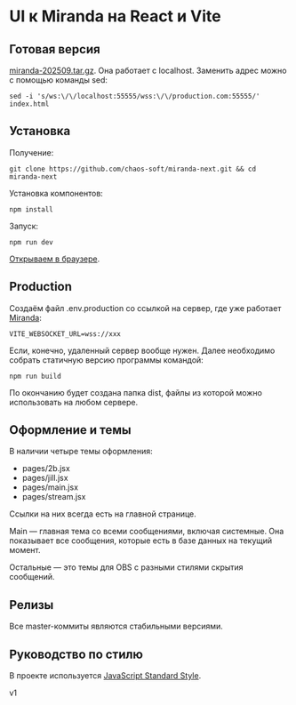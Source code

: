 # UI к Miranda на React и Vite

## Готовая версия

[miranda-202509.tar.gz](https://57st.su/store/files/miranda-202509.tar.gz).
Она работает с localhost.
Заменить адрес можно с помощью команды sed:

    sed -i 's/ws:\/\/localhost:55555/wss:\/\/production.com:55555/' index.html

## Установка

Получение:

    git clone https://github.com/chaos-soft/miranda-next.git && cd miranda-next

Установка компонентов:

    npm install

Запуск:

    npm run dev

[Открываем в браузере](http://localhost:5173).

## Production

Создаём файл .env.production со ссылкой на сервер, где уже работает
[Miranda](https://github.com/chaos-soft/miranda):

    VITE_WEBSOCKET_URL=wss://xxx

Если, конечно, удаленный сервер вообще нужен.
Далее необходимо собрать статичную версию программы командой:

    npm run build

По окончанию будет создана папка dist, файлы из которой можно использовать на любом сервере.

## Оформление и темы

В наличии четыре темы оформления:

- pages/2b.jsx
- pages/jill.jsx
- pages/main.jsx
- pages/stream.jsx

Ссылки на них всегда есть на главной странице.

Main — главная тема со всеми сообщениями, включая системные.
Она показывает все сообщения, которые есть в базе данных на текущий момент.

Остальные — это темы для OBS с разными стилями скрытия сообщений.

## Релизы

Все master-коммиты являются стабильными версиями.

## Руководство по стилю

В проекте используется [JavaScript Standard Style](https://standardjs.com).

v1
